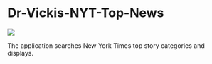 # Dr-Vickis-NYT-Top-News
![](https://github.com/DrVicki/Dr-Vickis-NYT-Top-News/blob/main/images/demo.gif)<br>

The application searches New York Times top story categories and displays.
